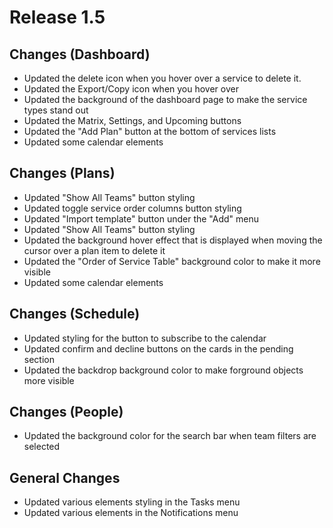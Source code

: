 # Release 1.5

## Changes (Dashboard)
- Updated the delete icon when you hover over a service to delete it.
- Updated the Export/Copy icon when you hover over
- Updated the background of the dashboard page to make the service types stand out
- Updated the Matrix, Settings, and Upcoming buttons 
- Updated the "Add Plan" button at the bottom of services lists
- Updated some calendar elements

## Changes (Plans)
- Updated "Show All Teams" button styling
- Updated toggle service order columns button styling
- Updated "Import template" button under the "Add" menu
- Updated "Show All Teams" button styling
- Updated the background hover effect that is displayed when moving the cursor over a plan item to delete it
- Updated the "Order of Service Table" background color to make it more visible
- Updated some calendar elements

## Changes (Schedule)
- Updated styling for the button to subscribe to the calendar
- Updated confirm and decline buttons on the cards in the pending section
- Updated the backdrop background color to make forground objects more visible 

## Changes (People)
- Updated the background color for the search bar when team filters are selected

## General Changes 
- Updated various elements styling in the Tasks menu
- Updated various elements in the Notifications menu
